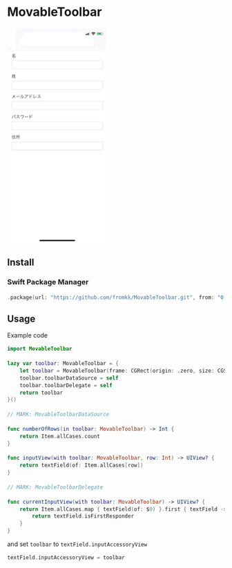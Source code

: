 # MovableToolbar

![sample](./Resources/sample.gif)

## Install

### Swift Package Manager

```swift
.package(url: "https://github.com/fromkk/MovableToolbar.git", from: "0.0.1"),
```

## Usage

Example code

```swift
import MovableToolbar

lazy var toolbar: MovableToolbar = {
    let toolbar = MovableToolbar(frame: CGRect(origin: .zero, size: CGSize(width: view.bounds.size.width, height: 44)))
    toolbar.toolbarDataSource = self
    toolbar.toolbarDelegate = self
    return toolbar
}()

// MARK: MovableToolbarDataSource

func numberOfRows(in toolbar: MovableToolbar) -> Int {
    return Item.allCases.count
}

func inputView(with toolbar: MovableToolbar, row: Int) -> UIView? {
    return textField(of: Item.allCases[row])
}

// MARK: MovableToolbarDelegate

func currentInputView(with toolbar: MovableToolbar) -> UIView? {
    return Item.allCases.map { textField(of: $0) }.first { textField -> Bool in
        return textField.isFirstResponder
    }
}
```

and set `toolbar` to `textField.inputAccessoryView`

```swift
textField.inputAccessoryView = toolbar
```

